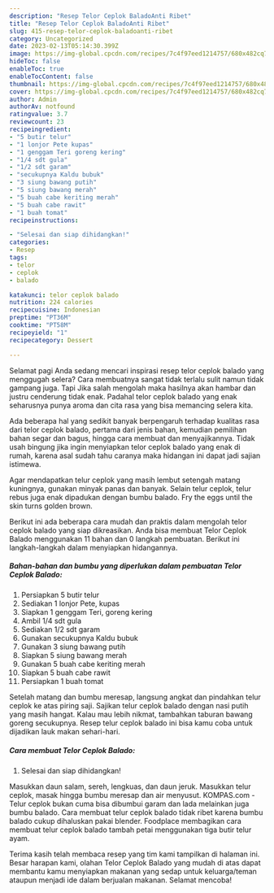 ```yaml
---
description: "Resep Telor Ceplok BaladoAnti Ribet"
title: "Resep Telor Ceplok BaladoAnti Ribet"
slug: 415-resep-telor-ceplok-baladoanti-ribet
category: Uncategorized
date: 2023-02-13T05:14:30.399Z
image: https://img-global.cpcdn.com/recipes/7c4f97eed1214757/680x482cq70/telor-ceplok-balado-foto-resep-utama.jpg
hideToc: false
enableToc: true
enableTocContent: false
thumbnail: https://img-global.cpcdn.com/recipes/7c4f97eed1214757/680x482cq70/telor-ceplok-balado-foto-resep-utama.jpg
cover: https://img-global.cpcdn.com/recipes/7c4f97eed1214757/680x482cq70/telor-ceplok-balado-foto-resep-utama.jpg
author: Admin
authorAv: notfound
ratingvalue: 3.7
reviewcount: 23
recipeingredient:
- "5 butir telur"
- "1 lonjor Pete kupas"
- "1 genggam Teri goreng kering"
- "1/4 sdt gula"
- "1/2 sdt garam"
- "secukupnya Kaldu bubuk"
- "3 siung bawang putih"
- "5 siung bawang merah"
- "5 buah cabe keriting merah"
- "5 buah cabe rawit"
- "1 buah tomat"
recipeinstructions:

- "Selesai dan siap dihidangkan!"
categories:
- Resep
tags:
- telor
- ceplok
- balado

katakunci: telor ceplok balado 
nutrition: 224 calories
recipecuisine: Indonesian
preptime: "PT36M"
cooktime: "PT58M"
recipeyield: "1"
recipecategory: Dessert

---
```



Selamat pagi Anda sedang mencari inspirasi resep telor ceplok balado yang menggugah selera? Cara membuatnya sangat tidak terlalu sulit namun tidak gampang juga. Tapi Jika salah mengolah maka hasilnya akan hambar dan justru cenderung tidak enak. Padahal telor ceplok balado yang enak seharusnya punya aroma dan cita rasa yang bisa memancing selera kita.


Ada beberapa hal yang sedikit banyak berpengaruh terhadap kualitas rasa dari telor ceplok balado, pertama dari jenis bahan, kemudian pemilihan bahan segar dan bagus, hingga cara membuat dan menyajikannya. Tidak usah bingung jika ingin menyiapkan telor ceplok balado yang enak di rumah, karena asal sudah tahu caranya maka hidangan ini dapat jadi sajian istimewa.

Agar mendapatkan telur ceplok yang masih lembut setengah matang kuningnya, gunakan minyak panas dan banyak. Selain telur ceplok, telur rebus juga enak dipadukan dengan bumbu balado. Fry the eggs until the skin turns golden brown.


Berikut ini ada beberapa cara mudah dan praktis dalam mengolah telor ceplok balado yang siap dikreasikan. Anda bisa membuat Telor Ceplok Balado menggunakan 11 bahan dan 0 langkah pembuatan. Berikut ini langkah-langkah dalam menyiapkan hidangannya.

<!--inarticleads1-->

##### Bahan-bahan dan bumbu yang diperlukan dalam pembuatan Telor Ceplok Balado:

1. Persiapkan 5 butir telur
1. Sediakan 1 lonjor Pete, kupas
1. Siapkan 1 genggam Teri, goreng kering
1. Ambil 1/4 sdt gula
1. Sediakan 1/2 sdt garam
1. Gunakan secukupnya Kaldu bubuk
1. Gunakan 3 siung bawang putih
1. Siapkan 5 siung bawang merah
1. Gunakan 5 buah cabe keriting merah
1. Siapkan 5 buah cabe rawit
1. Persiapkan 1 buah tomat


Setelah matang dan bumbu meresap, langsung angkat dan pindahkan telur ceplok ke atas piring saji. Sajikan telur ceplok balado dengan nasi putih yang masih hangat. Kalau mau lebih nikmat, tambahkan taburan bawang goreng secukupnya. Resep telur ceplok balado ini bisa kamu coba untuk dijadikan lauk makan sehari-hari. 

<!--inarticleads2-->

##### Cara membuat Telor Ceplok Balado:


1. Selesai dan siap dihidangkan!

Masukkan daun salam, sereh, lengkuas, dan daun jeruk. Masukkan telur ceplok, masak hingga bumbu meresap dan air menyusut. KOMPAS.com - Telur ceplok bukan cuma bisa dibumbui garam dan lada melainkan juga bumbu balado. Cara membuat telur ceplok balado tidak ribet karena bumbu balado cukup dihaluskan pakai blender. Foodplace membagikan cara membuat telur ceplok balado tambah petai menggunakan tiga butir telur ayam. 

Terima kasih telah membaca resep yang tim kami tampilkan di halaman ini. Besar harapan kami, olahan Telor Ceplok Balado yang mudah di atas dapat membantu kamu menyiapkan makanan yang sedap untuk keluarga/teman ataupun menjadi ide dalam berjualan makanan. Selamat mencoba!
